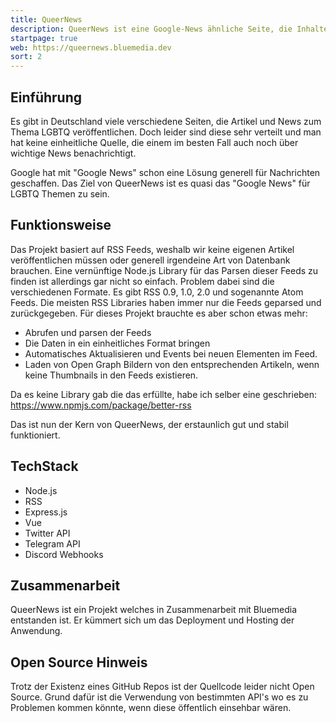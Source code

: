 ```yaml
---
title: QueerNews
description: QueerNews ist eine Google-News ähnliche Seite, die Inhalte zu LGBT-Themen aus verschiedenen Quellen bezieht.
startpage: true
web: https://queernews.bluemedia.dev
sort: 2
---
```


## Einführung
Es gibt in Deutschland viele verschiedene Seiten, die Artikel und News zum Thema LGBTQ veröffentlichen.
Doch leider sind diese sehr verteilt und man hat keine einheitliche Quelle, die einem im besten Fall auch noch über wichtige News benachrichtigt.

Google hat mit "Google News" schon eine Lösung generell für Nachrichten geschaffen.
Das Ziel von QueerNews ist es quasi das "Google News" für LGBTQ Themen zu sein.

## Funktionsweise
Das Projekt basiert auf RSS Feeds, weshalb wir keine eigenen Artikel veröffentlichen müssen oder generell irgendeine Art von Datenbank brauchen.
Eine vernünftige Node.js Library für das Parsen dieser Feeds zu finden ist allerdings gar nicht so einfach.
Problem dabei sind die verschiedenen Formate. Es gibt RSS 0.9, 1.0, 2.0 und sogenannte Atom Feeds.
Die meisten RSS Libraries haben immer nur die Feeds geparsed und zurückgegeben.
Für dieses Projekt brauchte es aber schon etwas mehr:
- Abrufen und parsen der Feeds
- Die Daten in ein einheitliches Format bringen
- Automatisches Aktualisieren und Events bei neuen Elementen im Feed.
- Laden von Open Graph Bildern von den entsprechenden Artikeln, wenn keine Thumbnails in den Feeds existieren.

Da es keine Library gab die das erfüllte, habe ich selber eine geschrieben:
https://www.npmjs.com/package/better-rss

Das ist nun der Kern von QueerNews, der erstaunlich gut und stabil funktioniert.

## TechStack
- Node.js
- RSS
- Express.js
- Vue
- Twitter API
- Telegram API
- Discord Webhooks

## Zusammenarbeit
QueerNews ist ein Projekt welches in Zusammenarbeit mit Bluemedia entstanden ist.
Er kümmert sich um das Deployment und Hosting der Anwendung.

## Open Source Hinweis
Trotz der Existenz eines GitHub Repos ist der Quellcode leider nicht Open Source.
Grund dafür ist die Verwendung von bestimmten API's wo es zu Problemen kommen könnte, wenn diese öffentlich einsehbar wären.